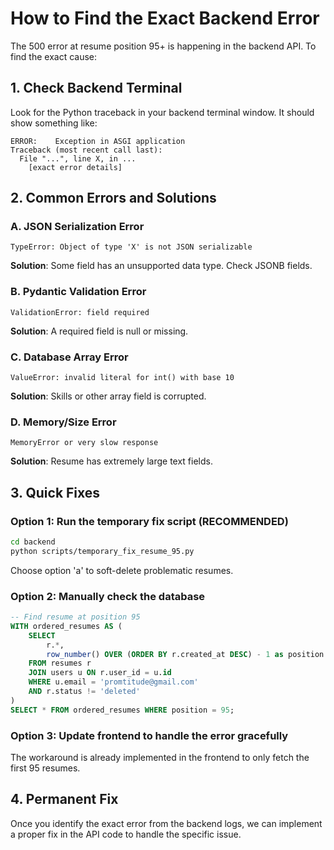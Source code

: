 # How to Find the Exact Backend Error

The 500 error at resume position 95+ is happening in the backend API. To find the exact cause:

## 1. Check Backend Terminal

Look for the Python traceback in your backend terminal window. It should show something like:

```
ERROR:    Exception in ASGI application
Traceback (most recent call last):
  File "...", line X, in ...
    [exact error details]
```

## 2. Common Errors and Solutions

### A. JSON Serialization Error
```
TypeError: Object of type 'X' is not JSON serializable
```
**Solution**: Some field has an unsupported data type. Check JSONB fields.

### B. Pydantic Validation Error
```
ValidationError: field required
```
**Solution**: A required field is null or missing.

### C. Database Array Error
```
ValueError: invalid literal for int() with base 10
```
**Solution**: Skills or other array field is corrupted.

### D. Memory/Size Error
```
MemoryError or very slow response
```
**Solution**: Resume has extremely large text fields.

## 3. Quick Fixes

### Option 1: Run the temporary fix script (RECOMMENDED)
```bash
cd backend
python scripts/temporary_fix_resume_95.py
```
Choose option 'a' to soft-delete problematic resumes.

### Option 2: Manually check the database
```sql
-- Find resume at position 95
WITH ordered_resumes AS (
    SELECT 
        r.*,
        row_number() OVER (ORDER BY r.created_at DESC) - 1 as position
    FROM resumes r
    JOIN users u ON r.user_id = u.id
    WHERE u.email = 'promtitude@gmail.com'
    AND r.status != 'deleted'
)
SELECT * FROM ordered_resumes WHERE position = 95;
```

### Option 3: Update frontend to handle the error gracefully
The workaround is already implemented in the frontend to only fetch the first 95 resumes.

## 4. Permanent Fix

Once you identify the exact error from the backend logs, we can implement a proper fix in the API code to handle the specific issue.